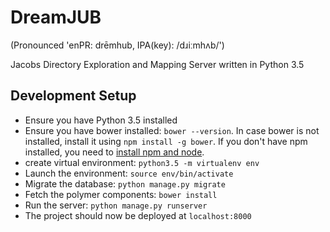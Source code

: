 DreamJUB
========
(Pronounced 'enPR: drēmhub, IPA(key): /dɹiːmhʌb/')

Jacobs Directory Exploration and Mapping Server written in Python 3.5

Development Setup
-----------------
- Ensure you have Python 3.5 installed
- Ensure you have bower installed: `bower --version`. In case bower is not installed,
  install it using `npm install -g bower`. If you don't have npm installed, you need
  to [install npm and node](https://nodejs.org/en/download/).
- create virtual environment: `python3.5 -m virtualenv env`
- Launch the environment: `source env/bin/activate`
- Migrate the database: `python manage.py migrate`
- Fetch the polymer components: `bower install`
- Run the server: `python manage.py runserver`
- The project should now be deployed at `localhost:8000`

